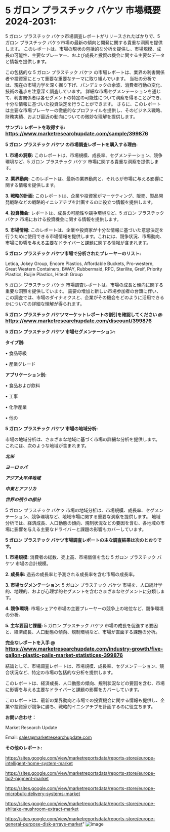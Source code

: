 # <strong>5 ガロン プラスチック バケツ 市場概要 2024-2031:</strong>

5 ガロン プラスチック バケツ市場調査レポートがリリースされたばかりで、5 ガロン プラスチック バケツ市場の最新の傾向と開発に関する貴重な洞察を提供します。 このレポートは、市場の現状の包括的な分析を提供し、市場規模、成長の可能性、主要なプレーヤー、および成長と投資の機会に関する主要なデータと情報を提供します。

この包括的な 5 ガロン プラスチック バケツ の市場レポートは、業界の利害関係者や投資家にとって重要な重要なテーマに取り組んでいます。 当社の分析では、現在の市場力学を深く掘り下げ、パンデミックの余波、消費者行動の変化、技術の進歩を注意深く調査しています。 詳細な市場セグメンテーションを通じて、利害関係者は各セグメントの特定の可能性について洞察を得ることができ、十分な情報に基づいた投資決定を行うことができます。 さらに、このレポートは主要な市場プレーヤーの徹底的なプロファイルを提供し、そのビジネス戦略、財務実績、および最近の動向についての微妙な理解を提供します。

<strong>サンプル レポートを取得する: <a href=https://www.marketresearchupdate.com/sample/399876><font size=3 color=#0000ff>https://www.marketresearchupdate.com/sample/399876</font></a></strong>

<strong>5 ガロン プラスチック バケツ の市場調査レポートを購入する理由:</strong>

<strong>1. 市場の洞察:</strong> このレポートは、市場規模、成長率、セグメンテーション、競争環境など、5 ガロン プラスチック バケツ 市場に関する貴重な洞察を提供します。

<strong>2. 業界動向:</strong> このレポートは、最新の業界動向と、それらが市場に与える影響に関する情報を提供します。

<strong>3. 戦略的計画:</strong> このレポートは、企業や投資家がマーケティング、販売、製品開発戦略などの戦略的イニシアチブを計画するのに役立つ情報を提供します。

<strong>4. 投資機会:</strong> レポートは、成長の可能性や競争環境など、5 ガロン プラスチック バケツ 市場における投資機会に関する情報を提供します。

<strong>5. 市場情報:</strong> このレポートは、企業や投資家が十分な情報に基づいた意思決定を行うために使用できる市場情報を提供します。これには、競争状況、市場動向、市場に影響を与える主要なドライバーと課題に関する情報が含まれます。

<strong>5 ガロン プラスチック バケツ市場で分析されたプレーヤーのリスト:</strong>

Letica, Jokey Group, Encore Plastics, Affordable Buckets, Pro-western, Great Western Containers, BWAY, Rubbermaid, RPC, Sterilite, Greif, Priority Plastics, Ruijie Plastics, Hitech Group

5 ガロン プラスチック バケツ 市場調査レポートは、市場の成長と傾向に関する重要な洞察を提供しています。 需要の増加と新しい市場参加者の台頭に伴い、この調査では、市場のダイナミクスと、企業がその機会をどのように活用できるかについての詳細な理解が得られます。

<strong>5 ガロン プラスチック バケツマーケットレポートの割引を確認してください @ <a href=https://www.marketresearchupdate.com/discount/399876><font size=3 color=#0000ff>https://www.marketresearchupdate.com/discount/399876</font></a></strong>

<strong>5 ガロン プラスチック バケツ 市場セグメンテーション:</strong>

<strong>タイプ別:</strong>

• 食品等級

• 産業グレード

<strong>アプリケーション別:</strong>

• 食品および飲料

• 工事

• 化学産業

• 他の

<strong>5 ガロン プラスチック バケツ 市場の地域分析:</strong>

市場の地域分析は、さまざまな地域に基づく市場の詳細な分析を提供します。 これには、次のような地域が含まれます。

<em><strong>北米</strong></em>

<em><strong>ヨーロッパ</strong></em>

<em><strong>アジア太平洋地域</strong></em>

<em><strong>中東とアフリカ</strong></em>

<em><strong>世界の残りの部分</strong></em>

5 ガロン プラスチック バケツ 市場の地域分析は、市場規模、成長率、セグメンテーション、競争環境など、地域市場に関する重要な洞察を提供します。 地域分析では、経済成長、人口動態の傾向、規制状況などの要因を含む、各地域の市場に影響を与える主要なドライバーと課題の影響もカバーしています。

<strong>5 ガロン プラスチック バケツ市場調査レポートの主な調査結果は次のとおりです。</strong>

<strong>1. 市場規模:</strong> 消費者の総数、売上高、市場価値を含む 5 ガロン プラスチック バケツ 市場の合計規模。

<strong>2. 成長率:</strong> 過去の成長率と予測される成長率を含む市場の成長率。

<strong>3. 市場セグメンテーション:</strong> 5 ガロン プラスチック バケツ 市場を、人口統計学的、地理的、および心理学的セグメントを含むさまざまなセグメントに分類します。

<strong>4. 競争環境:</strong> 市場シェアや市場の主要プレーヤーの競争上の地位など、競争環境の分析。

<strong>5. 主な要因と課題:</strong> 5 ガロン プラスチック バケツ 市場の成長を促進する要因と、経済成長、人口動態の傾向、規制環境など、市場が直面する課題の分析。

<strong>完全なレポートを入手 @ <a href=https://www.marketresearchupdate.com/industry-growth/five-gallon-plastic-pails-market-statistices-399876><font size=3 color=#0000ff>https://www.marketresearchupdate.com/industry-growth/five-gallon-plastic-pails-market-statistices-399876</font></a></strong>

結論として、市場調査レポートは、市場規模、成長率、セグメンテーション、競合状況など、特定の市場の包括的な分析を提供します。

このレポートは、経済成長、人口動態の傾向、規制状況などの要因を含む、市場に影響を与える主要なドライバーと課題の影響をカバーしています。

このレポートは、最新の業界動向と市場での投資機会に関する情報も提供し、企業や投資家が競争に勝ち、戦略的イニシアチブを計画するのに役立ちます。

<strong>お問い合わせ：</strong>

Market Research Update

Email: sales@marketresearchupdate.com

<strong>その他のレポート:</strong>

<a href=https://sites.google.com/view/marketreportsdata/reports-store/europe-intelligent-home-system-market>https://sites.google.com/view/marketreportsdata/reports-store/europe-intelligent-home-system-market</a>

<a href=https://sites.google.com/view/marketreportsdata/reports-store/europe-tio2-pigment-market>https://sites.google.com/view/marketreportsdata/reports-store/europe-tio2-pigment-market</a>

<a href=https://sites.google.com/view/marketreportsdata/reports-store/europe-microbulk-delivery-systems-market>https://sites.google.com/view/marketreportsdata/reports-store/europe-microbulk-delivery-systems-market</a>

<a href=https://sites.google.com/view/marketreportsdata/reports-store/europe-shiitake-mushroom-extract-market>https://sites.google.com/view/marketreportsdata/reports-store/europe-shiitake-mushroom-extract-market</a>

<a href=https://sites.google.com/view/marketreportsdata/reports-store/europe-general-purpose-disk-arrays-market>https://sites.google.com/view/marketreportsdata/reports-store/europe-general-purpose-disk-arrays-market</a>"
![image](https://github.com/user-attachments/assets/11140ae6-ab24-4fe3-adfa-d74d5d1cc588)
